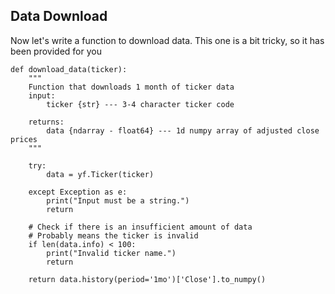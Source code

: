 ## Data Download

Now let's write a function to download data.  This one is a bit tricky, so it has been provided for you

```
def download_data(ticker):
    """
    Function that downloads 1 month of ticker data
    input:
        ticker {str} --- 3-4 character ticker code

    returns:
        data {ndarray - float64} --- 1d numpy array of adjusted close prices
    """

    try:
        data = yf.Ticker(ticker)
    
    except Exception as e:
        print("Input must be a string.")
        return

    # Check if there is an insufficient amount of data
    # Probably means the ticker is invalid
    if len(data.info) < 100:
        print("Invalid ticker name.")
        return 

    return data.history(period='1mo')['Close'].to_numpy()
```